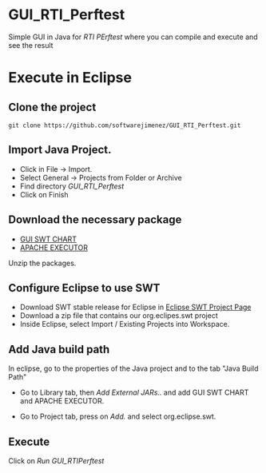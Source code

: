 # GUI_RTI_Perftest
Simple GUI in Java for *RTI PErftest* where you can compile and execute and see the result

# Execute in Eclipse

## Clone the project

```
git clone https://github.com/softwarejimenez/GUI_RTI_Perftest.git
```

## Import Java Project.

* Click in File -> Import.  
* Select General -> Projects from Folder or Archive
* Find directory *GUI_RTI_Perftest*
* Click on Finish


## Download the necessary package

* [GUI SWT CHART](http://www.java2s.com/Code/Jar/o/Downloadorgswtchart060jar.htm)
* [APACHE EXECUTOR](http://www.java2s.com/Code/Jar/c/Downloadcommonsexec13jar.htm)

Unzip the packages.

## Configure Eclipse to use SWT

* Download SWT stable release for Eclipse in [Eclipse SWT Project Page](http://www.eclipse.org/swt/)
* Download a zip file that contains our org.eclipes.swt project
* Inside Eclipse, select Import / Existing Projects into Workspace.

## Add Java build path

In eclipse, go to the properties of the Java project and to the tab "Java Build Path"

* Go to Library tab, then *Add External JARs..* and add GUI SWT CHART and APACHE EXECUTOR.

* Go to Project tab, press on *Add.* and select org.eclipse.swt.

## Execute

Click on *Run GUI_RTIPerftest*
